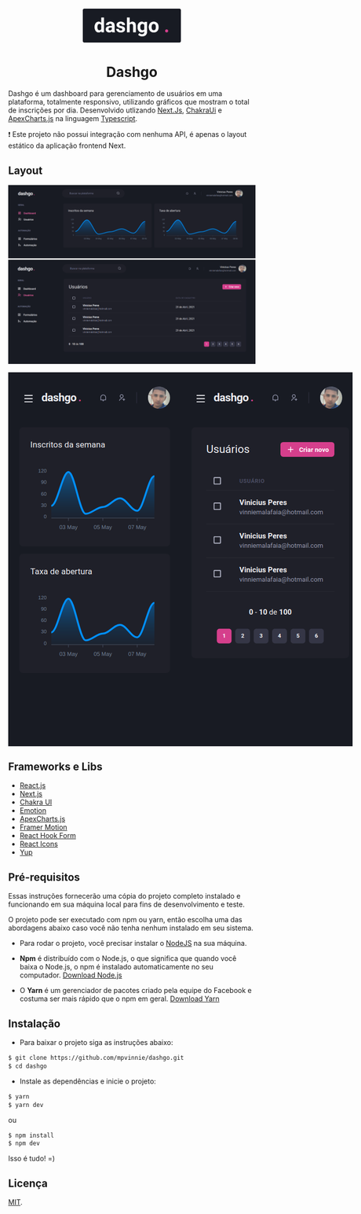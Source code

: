 <p align="center">
  <img src="/.github/logo.png" width="200" />
</p>

<h1 align="center">
  Dashgo
</h1>

Dashgo é um dashboard para gerenciamento de usuários em uma plataforma, totalmente responsivo, utilizando gráficos que mostram o total de inscrições por dia. Desenvolvido utlizando [Next.Js](https://nextjs.org/), [ChakraUi](https://chakra-ui.com/) e [ApexCharts.js](https://apexcharts.com/) na linguagem [Typescript](https://www.typescriptlang.org/).

❗ Este projeto não possui integração com nenhuma API, é apenas o layout estático da aplicação frontend Next.

## Layout

![Rocket Redis](/.github/dashboard_desktop.png)
![Rocket Redis](/.github/users_desktop.png)
<div style="display: flex; justify-content: space-between">
  <img src="/.github/dashboard_mobile.png" />
  <img src="/.github/users_mobile.png" />
</div>

## Frameworks e Libs

* [React.js](https://pt-br.reactjs.org/)
* [Next.js](https://nextjs.org/)
* [Chakra UI](https://chakra-ui.com/)
* [Emotion](https://emotion.sh/docs/introduction)
* [ApexCharts.js](https://apexcharts.com/)
* [Framer Motion](https://www.framer.com/motion/)
* [React Hook Form](https://react-hook-form.com/)
* [React Icons](https://react-icons.github.io/react-icons/)
* [Yup](https://github.com/jquense/yup)

## Pré-requisitos

Essas instruções fornecerão uma cópia do projeto completo instalado e funcionando em sua máquina local para fins de desenvolvimento e teste.

O projeto pode ser executado com npm ou yarn, então escolha uma das abordagens abaixo caso você não tenha nenhum instalado em seu sistema.

* Para rodar o projeto, você precisar instalar o [NodeJS](https://nodejs.org/en/download/) na sua máquina.

* **Npm** é distribuído com o Node.js, o que significa que quando você baixa o Node.js, o npm é instalado automaticamente no seu computador. [Download Node.js](https://nodejs.org/en/download/)

* O **Yarn** é um gerenciador de pacotes criado pela equipe do Facebook e costuma ser mais rápido que o npm em geral.  [Download Yarn](https://yarnpkg.com/en/docs/install)

## Instalação

* Para baixar o projeto siga as instruções abaixo:

```bash
$ git clone https://github.com/mpvinnie/dashgo.git
$ cd dashgo
```

* Instale as dependências e inicie o projeto:

```bash
$ yarn
$ yarn dev
```

ou

```bash
$ npm install
$ npm dev
```

Isso é tudo! =)

## Licença
[MIT](https://choosealicense.com/licenses/mit/).
